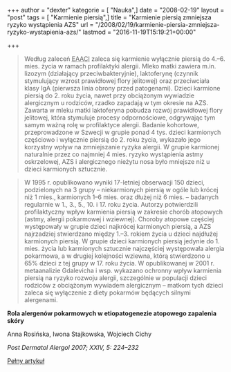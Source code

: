 +++
author = "dexter"
kategorie = [ "Nauka",]
date = "2008-02-19"
layout = "post"
tags = [ "Karmienie piersią",]
title = "Karmienie piersią zmniejsza ryzyko wystąpienia AZS"
url = "/2008/02/19/karmienie-piersia-zmniejsza-ryzyko-wystapienia-azs/"
lastmod = "2016-11-19T15:19:21+00:00"

+++

> Według zaleceń <acronym title="European Academy of Allergology and Clinical Immunology">EAACI</acronym> zaleca się karmienie wyłącznie piersią do 4.–6. mies. życia w ramach profilaktyki alergii. Mleko matki zawiera m.in. lizozym (działający przeciwbakteryjnie), laktoferynę (czynnik stymulujący wzrost prawidłowej flory jelitowej) oraz przeciwciała klasy IgA (pierwsza linia obrony przed patogenami). Dzieci karmione piersią do 2. roku życia, nawet przy obciążonym wywiadzie alergicznym u rodziców, rzadko zapadają w tym okresie na AZS. Zawarta w mleku matki laktoferyna pobudza rozwój prawidłowej flory jelitowej, która stymuluje procesy odpornościowe, odgrywając tym samym ważną rolę w profilaktyce alergii. Badanie kohortowe, przeprowadzone w Szwecji w grupie ponad 4 tys. dzieci karmionych częściowo i wyłącznie piersią do 2. roku życia, wykazało jego korzystny wpływ na zmniejszanie ryzyka alergii. W grupie karmionej naturalnie przez co najmniej 4 mies. ryzyko wystąpienia astmy oskrzelowej, AZS i alergicznego nieżytu nosa było mniejsze niż u dzieci karmionych sztucznie.
  
> W 1995 r. opublikowano wyniki 17-letniej obserwacji 150 dzieci, podzielonych na 3 grupy – niekarmionych piersią w ogóle lub krócej niż 1 mies., karmionych 1–6 mies. oraz dłużej niż 6 mies. – badanych regularnie w 1., 3., 5., 10. i 17. roku życia. Autorzy potwierdzili profilaktyczny wpływ karmienia piersią w zakresie chorób atopowych (astmy, alergii pokarmowej i wziewnej). Choroby atopowe częściej występowały w grupie dzieci najkrócej karmionych piersią, a AZS najrzadziej stwierdzano między 1.–3. rokiem życia u dzieci najdłużej karmionych piersią. W grupie dzieci karmionych piersią jedynie do 1. mies. życia lub karmionych sztucznie najczęściej występowała alergia pokarmowa, a w drugiej kolejności wziewna, którą stwierdzono u 65% dzieci z tej grupy w 17. roku życia. W opublikowanej w 2001 r. metaanalizie Gdalevicha i wsp. wykazano ochronny wpływ karmienia piersią na ryzyko rozwoju alergii, szczególnie w populacji dzieci rodziców z obciążonym wywiadem alergicznym – matkom tych dzieci zaleca się wyłączenie z diety pokarmów będących silnymi alergenami.

**Rola alergenów pokarmowych w etiopatogenezie atopowego zapalenia skóry**
  
Anna Rosińska, Iwona Stajkowska, Wojciech Cichy
  
_Post Dermatol Alergol 2007; XXIV, 5: 224–232_
  
[Pełny artykuł][1]

 [1]: http://termedia.pl/showpdf.php?article_id=9154&filename=Rola%20alergenow.pdf&priority=1
